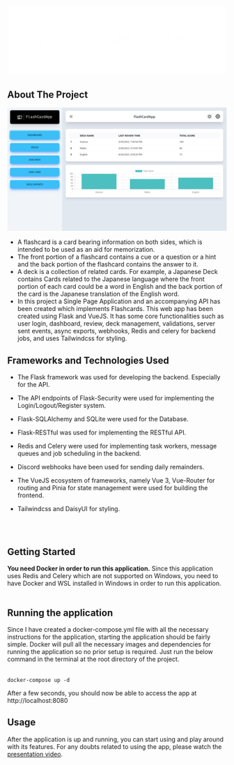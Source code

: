 <br>

<div align="center">
  <a href="https://github.com/Rahul-7323/FlashCardApp">
    <img src="images/FlashCardApp-logos_white.png" alt="Logo" width=500>
  </a>


</div>

## About The Project

![dashboard](images/dashboard.JPG "Title")

<ul>
<li>
A flashcard is a card bearing information on both sides, which is intended to be used as an aid for memorization.</li>
<li>The front portion of a flashcard contains a cue or a question or a hint and the back portion of the flashcard contains the answer to it. 
</li>
<li>
A deck is a collection of related cards. For example, a Japanese Deck contains Cards related to the Japanese language where the front portion of each card could be a word in English and the back portion of the card is the Japanese translation of the English word.
</li>
<li>
In this project a Single Page Application and an accompanying API has been created which implements Flashcards. This web app has been created using Flask and VueJS. It has some core functionalities such as user login, dashboard, review, deck management, validations, server sent events, async exports, webhooks, Redis and celery for backend jobs, and uses Tailwindcss for styling.

</li>
</ul>


## Frameworks and Technologies Used

* The Flask framework was used for developing the backend. Especially for the API.

* The API endpoints of Flask-Security were used for implementing the Login/Logout/Register
system.
* Flask-SQLAlchemy and SQLite were used for the Database.
* Flask-RESTful was used for implementing the RESTful API.
* Redis and Celery were used for implementing task workers, message queues and job scheduling in the backend.
* Discord webhooks have been used for sending daily remainders.
* The VueJS ecosystem of frameworks, namely Vue 3, Vue-Router for routing and Pinia for state management were used for building the frontend.
* Tailwindcss and DaisyUI for styling.

<br><br>


## Getting Started

<b>You need Docker in order to run this application.</b>
Since this application uses Redis and Celery which are not supported on Windows, you need to have Docker and WSL installed in Windows in order to run this application.
<br><br>


## Running the application

Since I have created a docker-compose.yml file with all the necessary instructions for the application, starting the application should be fairly simple. Docker will pull all the necessary images and dependencies for running the application so no prior setup is required. Just run the below command in the terminal at the root directory of the project.<br><br>
```
docker-compose up -d
```
After a few seconds, you should now be able to access the app at http://localhost:8080

## Usage

After the application is up and running, you can start using and play around with its features. For any doubts related to using the app, please watch the [presentation video](https://drive.google.com/file/d/19E_UiLdPfhVD9tEHFZyD2EvKDI6YUsjw/view).
<br><br>
